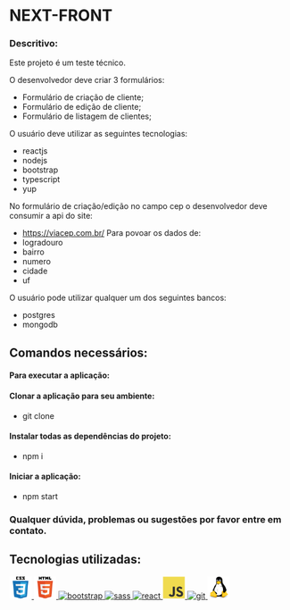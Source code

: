 # NEXT-FRONT

### Descritivo:

Este projeto é um teste técnico.

O desenvolvedor deve criar 3 formulários:

- Formulário de criação de cliente;
- Formulário de edição de cliente;
- Formulário de listagem de clientes;

O usuário deve utilizar as seguintes tecnologias:

- reactjs
- nodejs
- bootstrap
- typescript
- yup

No formulário de criação/edição no campo cep o desenvolvedor deve consumir a api do site:

- https://viacep.com.br/
  Para povoar os dados de:
- logradouro
- bairro
- numero
- cidade
- uf

O usuário pode utilizar qualquer um dos seguintes bancos:

- postgres
- mongodb

## Comandos necessários:

#### Para executar a aplicação:

#### Clonar a aplicação para seu ambiente:

- git clone

#### Instalar todas as dependências do projeto:

- npm i

#### Iniciar a aplicação:

- npm start

### Qualquer dúvida, problemas ou sugestões por favor entre em contato.

## Tecnologias utilizadas:

<p align="left">
  <a href="https://www.w3schools.com/css/" target="_blank"> <img src="https://raw.githubusercontent.com/devicons/devicon/master/icons/css3/css3-original-wordmark.svg" alt="css3" width="40" height="40"/> </a>
  <a href="https://www.w3.org/html/" target="_blank"> <img src="https://raw.githubusercontent.com/devicons/devicon/master/icons/html5/html5-original-wordmark.svg" alt="html5" width="40" height="40"/> </a>
  <a href="https://react-bootstrap.github.io/" target="_blank"> <img src="https://icongr.am/devicon/bootstrap-plain.svg?size=128&color=currentColor" alt="bootstrap" width="40" height="40"/> </a>
  <a href="https://sass-lang.com/" target="_blank"> <img src="https://icongr.am/devicon/sass-original.svg?size=128&color=currentColor" alt="sass" width="40" height="40"/> </a>
  <a href="https://www.postgresql.org/" target="_blank"> <img src="https://icongr.am/devicon/react-original.svg?size=128&color=currentColor" alt="react" width="40" height="40"/> </a>
  <a href="https://developer.mozilla.org/en-US/docs/Web/JavaScript" target="_blank"> <img src="https://raw.githubusercontent.com/devicons/devicon/master/icons/javascript/javascript-original.svg" alt="javascript" width="40" height="40"/> </a>
  <a href="https://git-scm.com/" target="_blank"> <img src="https://www.vectorlogo.zone/logos/git-scm/git-scm-icon.svg" alt="git" width="40" height="40"/> </a>
  <a href="https://www.linux.org/" target="_blank"> <img src="https://raw.githubusercontent.com/devicons/devicon/master/icons/linux/linux-original.svg" alt="linux" width="40" height="40"/> </a>
</p>
